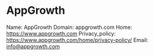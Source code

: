 
# AppGrowth

Name: AppGrowth
Domain: appgrowth.com
Home: https://www.appgrowth.com
Privacy_policy: https://www.appgrowth.com/home/privacy-policy/
Email: info@appgrowth.com
